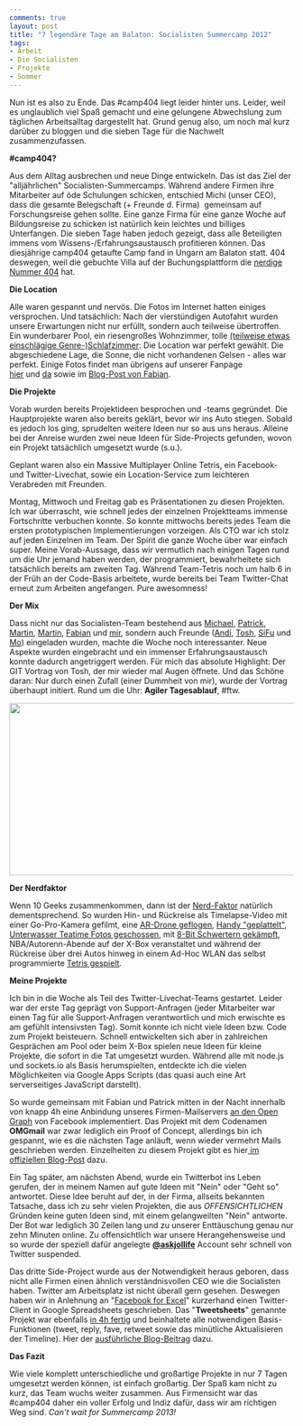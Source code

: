 ```yaml
---
comments: true
layout: post
title: "7 legendäre Tage am Balaton: Socialisten Summercamp 2012"
tags:
- Arbeit
- Die Socialisten
- Projekte
- Sommer
---
```

Nun ist es also zu Ende. Das #camp404 liegt leider hinter uns. Leider, weil es unglaublich viel Spaß gemacht und eine gelungene Abwechslung zum täglichen Arbeitsalltag dargestellt hat. Grund genug also, um noch mal kurz darüber zu bloggen und die sieben Tage für die Nachwelt zusammenzufassen.



<strong>#camp404?</strong>

Aus dem Alltag ausbrechen und neue Dinge entwickeln. Das ist das Ziel der "alljährlichen" Socialisten-Summercamps. Während andere Firmen ihre Mitarbeiter auf öde Schulungen schicken, entschied Michi (unser CEO), dass die gesamte Belegschaft (+ Freunde d. Firma)  gemeinsam auf Forschungsreise gehen sollte. Eine ganze Firma für eine ganze Woche auf Bildungsreise zu schicken ist natürlich kein leichtes und billiges Unterfangen. Die sieben Tage haben jedoch gezeigt, dass alle Beteiligten immens vom Wissens-/Erfahrungsaustausch profitieren können. Das diesjährige camp404 getaufte Camp fand in Ungarn am Balaton statt. 404 deswegen, weil die gebuchte Villa auf der Buchungsplattform die <a href="http://www.balaton24.de/angebot-404.shtml">nerdige Nummer 404</a> hat.

<strong>Die Location</strong>

Alle waren gespannt und nervös. Die Fotos im Internet hatten einiges versprochen. Und tatsächlich: Nach der vierstündigen Autofahrt wurden unsere Erwartungen nicht nur erfüllt, sondern auch teilweise übertroffen. Ein wunderbarer Pool, ein riesengroßes Wohnzimmer, tolle <a href="http://twitter.com/catearcher/status/223047525735743489">(teilweise etwas einschlägige Genre-)Schlafzimmer</a>: Die Location war perfekt gewählt. Die abgeschiedene Lage, die Sonne, die nicht vorhandenen Gelsen - alles war perfekt. Einige Fotos findet man übrigens auf unserer Fanpage <a href="https://www.facebook.com/media/set/?set=a.393951993987912.81630.129842310398883&amp;type=1">hier</a> und <a href="https://www.facebook.com/media/set/?set=a.394294110620367.81705.129842310398883&amp;type=1">da</a> sowie im <a href="http://www.fabianpimminger.com/events/die-socialisten-summercamp-2012-a-geeks-dream-come-true/">Blog-Post von Fabian</a>.

<strong>Die Projekte</strong>

Vorab wurden bereits Projektideen besprochen und -teams gegründet. Die Hauptprojekte waren also bereits geklärt, bevor wir ins Auto stiegen. Sobald es jedoch los ging, sprudelten weitere Ideen nur so aus uns heraus. Alleine bei der Anreise wurden zwei neue Ideen für Side-Projects gefunden, wovon ein Projekt tatsächlich umgesetzt wurde (s.u.).

Geplant waren also ein Massive Multiplayer Online Tetris, ein Facebook- und Twitter-Livechat, sowie ein Location-Service zum leichteren Verabreden mit Freunden.

Montag, Mittwoch und Freitag gab es Präsentationen zu diesen Projekten. Ich war überrascht, wie schnell jedes der einzelnen Projektteams immense Fortschritte verbuchen konnte. So konnte mittwochs bereits jedes Team die ersten prototypischen Implementierungen vorzeigen. Als CTO war ich stolz auf jeden Einzelnen im Team. Der Spirit die ganze Woche über war einfach super. Meine Vorab-Aussage, dass wir vermutlich nach einigen Tagen rund um die Uhr jemand haben werden, der programmiert, bewahrheitete sich tatsächlich bereits am zweiten Tag. Während Team-Tetris noch um halb 6 in der Früh an der Code-Basis arbeitete, wurde bereits bei Team Twitter-Chat erneut zum Arbeiten angefangen. Pure awesomness!

<strong>Der Mix</strong>

Dass nicht nur das Socialisten-Team bestehend aus <a href="http://www.twitter.com/_subnet">Michael</a>, <a href="http://www.twitter.com/catearcher">Patrick</a>, <a href="http://www.twitter.com/marent">Martin</a>, <a href="http://www.twitter.com/life_in_future">Martin</a>, <a href="http://www.twitter.com/i_am_fabs">Fabian</a> und <a href="http://www.twitter.com/jollife">mir</a>, sondern auch Freunde (<a href="http://www.twitter.com/andreasklinger">Andi</a>, <a href="http://www.twitter.com/__tosh">Tosh</a>, <a href="http://www.twitter.com/0xx0">SiFu</a> und <a href="http://www.twitter.com/neuling2k">Mo</a>) eingeladen wurden, machte die Woche noch interessanter. Neue Aspekte wurden eingebracht und ein immenser Erfahrungsaustausch konnte dadurch angetriggert werden. Für mich das absolute Highlight: Der GIT Vortrag von Tosh, der mir wieder mal Augen öffnete. Und das Schöne daran: Nur durch einen Zufall (einer Dummheit von mir), wurde der Vortrag überhaupt initiert. Rund um die Uhr: <strong>Agiler Tagesablauf</strong>, #ftw.
<p style="text-align: center;"><img class="aligncenter  wp-image-342" title="399524_394504673932644_1015513781_n" src="http://johannes.nagl.name/wp-content/uploads/2012/07/399524_394504673932644_1015513781_n-640x305.jpg" alt="" width="640" height="305" /></p>
<strong>Der Nerdfaktor</strong>

Wenn 10 Geeks zusammenkommen, dann ist der <a href="http://twitter.com/jollife/status/222945627384987648">Nerd-Faktor</a> natürlich dementsprechend. So wurden Hin- und Rückreise als Timelapse-Video mit einer Go-Pro-Kamera gefilmt, eine <a href="https://www.facebook.com/photo.php?v=10151122498410864">AR-Drone geflogen</a>, <a href="http://twitter.com/andreasklinger/status/222295866680152064">Handy "geplattelt"</a>, <a href="https://www.facebook.com/photo.php?fbid=393952133987898&amp;set=a.393951993987912.81630.129842310398883&amp;type=1&amp;theater">Unterwasser Teatime Fotos geschossen</a>, mit <a href="http://www.fabianpimminger.com/wp-content/uploads/2012/07/NOKIA-Lumia-900_0004545-640x480.png">8-Bit Schwertern gekämpft</a>, NBA/Autorenn-Abende auf der X-Box veranstaltet und während der Rückreise über drei Autos hinweg in einem Ad-Hoc WLAN das selbst programmierte <a href="http://twitter.com/i_am_fabs/status/224069825499119617">Tetris gespielt</a>.

<strong>Meine Projekte</strong>

Ich bin in die Woche als Teil des Twitter-Livechat-Teams gestartet. Leider war der erste Tag geprägt von Support-Anfragen (jeder Mitarbeiter war einen Tag für alle Support-Anfragen verantwortlich und mich erwischte es am gefühlt intensivsten Tag). Somit konnte ich nicht viele Ideen bzw. Code zum Projekt beisteuern. Schnell entwickelten sich aber in zahlreichen Gesprächen am Pool oder beim X-Box spielen neue Ideen für kleine Projekte, die sofort in die Tat umgesetzt wurden. Während alle mit node.js und sockets.io als Basis herumspielten, entdeckte ich die vielen Möglichkeiten via Google Apps Scripts (das quasi auch eine Art serverseitiges JavaScript darstellt).

So wurde gemeinsam mit Fabian und Patrick mitten in der Nacht innerhalb von knapp 4h eine Anbindung unseres Firmen-Mailservers <a href="http://twitter.com/andreasklinger/status/223005728250671104">an den Open Graph</a> von Facebook implementiert. Das Projekt mit dem Codenamen <strong>OMGmail</strong> war zwar lediglich ein Proof of Concept, allerdings bin ich gespannt, wie es die nächsten Tage anläuft, wenn wieder vermehrt Mails geschrieben werden. Einzelheiten zu diesem Projekt gibt es hier<a href="http://die.socialisten.at/2012/07/behind-the-scenes-timeline-based-emails-for-improving-internal-communication/"> im offiziellen Blog-Post</a> dazu.

Ein Tag später, am nächsten Abend, wurde ein Twitterbot ins Leben gerufen, der in meinem Namen auf gute Ideen mit "Nein" oder "Geht so" antwortet. Diese Idee beruht auf der, in der Firma, allseits bekannten Tatsache, dass ich zu sehr vielen Projekten, die aus <em>OFFENSICHTLICHEN</em> Gründen keine guten Ideen sind, mit einem gelangweilten "Nein" antworte. Der Bot war lediglich 30 Zeilen lang und zu unserer Enttäuschung genau nur zehn Minuten online. Zu offensichtlich war unsere Herangehensweise und so wurde der speziell dafür angelegte <a href="http://www.twitter.com/askjollife"><strong>@askjollife</strong></a> Account sehr schnell von Twitter suspended.

Das dritte Side-Project wurde aus der Notwendigkeit heraus geboren, dass nicht alle Firmen einen ähnlich verständnisvollen CEO wie die Socialisten haben. Twitter am Arbeitsplatz ist nicht überall gern gesehen. Deswegen haben wir in Anlehnung an "<a href="http://mashable.com/2011/07/03/hardlyworkin-excel-facebook/">Facebook for Excel</a>" kurzerhand einen Twitter-Client in Google Spreadsheets geschrieben. Das "<strong>Tweetsheets</strong>" genannte Projekt war ebenfalls <a href="http://twitter.com/i_am_fabs/status/223756783724929026">in 4h fertig</a> und beinhaltete alle notwendigen Basis-Funktionen (tweet, reply, fave, retweet sowie das minütliche Aktualisieren der Timeline). Hier der <a href="http://die.socialisten.at/2012/08/tweetsheets-twitter-directly-from-within-google-docs/">ausführliche Blog-Beitrag</a> dazu.

<strong>Das Fazit</strong>

Wie viele komplett unterschiedliche und großartige Projekte in nur 7 Tagen umgesetzt werden können, ist einfach großartig. Der Spaß kam nicht zu kurz, das Team wuchs weiter zusammen. Aus Firmensicht war das #camp404 daher ein voller Erfolg und Indiz dafür, dass wir am richtigen Weg sind. <em>Can't wait for Summercamp 2013!</em>
